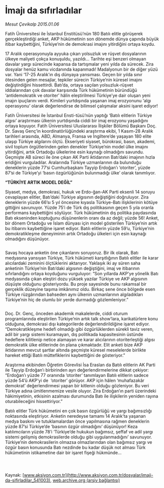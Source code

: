 # İmajı da sıfırladılar

*Mesut Çevikalp 2015.01.06*

<div class="pNewsDetailMainContent" itemprop="articleBody">
 <p>
  Fatih Üniversitesi ile İstanbul Enstitüsü’nün 180 Batılı elitle görüşerek gerçekleştirdiği anket, AKP hükümetinin son dönemde dünya çapında büyük itibar kaybettiğini, Türkiye’nin de demokrasi imajını yitirdiğini ortaya koydu.
 </p>
 <p>
  17 Aralık operasyonuyla ayyuka çıkan yolsuzluk ve rüşvet dosyalarının ülkeye maliyeti çokça konuşuldu, yazıldı… Tarihte eşi benzeri olmayan davalar yargı sürecinde kapansa da tartışmalar yeni yılda da sürecek. Zira dosyalar henüz kamu vicdanında kapanmadı! Madalyonun bir de diğer yüzü var. Yani ‘17-25 Aralık’ın dış dünyaya yansıması. Geçen bir yılda sınır ötesinden gelen mesajlar, tepkiler sürecin Türkiye’nin küresel imajını değiştirdiğini hissettirdi. Batı’da, ortaya saçılan yolsuzluk-rüşvet iddialarından çok davalar karşısında Türk hükümetinin büründüğü ‘antidemokratik ve otoriter’ hâlin eleştirilmesi Türkiye’ye dair oluşan yeni imajın ipuçlarını verdi. Kimileri yurtdışında yaşanan imaj erozyonunu ‘algı operasyonu’ olarak değerlendirse de bilimsel çalışmalar aksini işaret ediyor!
 </p>
 <p>
  Fatih Üniversitesi ile İstanbul Ensti-tüsü’nün yaptığı ‘Batılı elitlerin Türkiye algısı’ araştırması ülkenin yurtdışında ciddi bir imaj erozyonu yaşadığını ortaya koyuyor. Fatih Üniversitesi Uluslararası İlişkiler Bölümü Başkanı Doç. Dr. Savaş Genç’in koordinatörlüğündeki araştırma ekibi, 1 Kasım-28 Aralık tarihleri arasında, ABD, Almanya, Fransa ve İngiltere’de yaşayan 180 elite ulaşıp Türkiye algılarını ölçtü. Ekseriyeti siyaset, bürokrasi, basın, akademi, sivil toplum örgütlerinden gelen denekler Türkiye’nin model ülke imajını yitirdiğini, artık Ortadoğu ülkelerine esin kaynağı olmadığını savundu. Geçmişte AB süreci ile öne çıkan AK Parti iktidarının Batı’daki imajının hızla eridiğini vurguladılar. Aralarında Türkiye uzmanlarının da bulunduğu deneklerin yüzde 77’si Cumhurbaşkanı Tayyip Erdoğan’ı ‘otoriter’, yüzde 87’si de Türkiye’yi ‘basın özgürlüğünün bulunmadığı ülke’ olarak tanımlıyor.
 </p>
 <p>
  <strong>
   “TÜRKİYE ARTIK MODEL DEĞİL”
  </strong>
 </p>
 <p>
  Siyaset, medya, demokrasi, hukuk ve Erdo-ğan-AK Parti eksenli 14 soruyu cevaplayan elitler, Batı’daki Türkiye algısının değiştiğini doğruluyor. Zira deneklerin yüzde 66’sı 5 yıl öncesine kıyasla Türkiye-Batı ilişkilerinin kötüye gittiğini savunuyor. Yüzde 75’i de Türk dış politikasının geçen 5 yıla oranla performans kaybettiğini söylüyor. Türk hükümetinin dış politika paydasında Batı ekseninden koptuğunu düşünenlerin oranı da az değil; yüzde 56! Anket, bir dönem Ortadoğu ve İslam dünyası için model gösterilen Türkiye’nin artık bu itibarını kaybettiğine işaret ediyor. Batılı elitlerin yüzde 59’u, Türkiye’nin demokratikleşme deneyiminin artık Ortadoğu ülkeleri için esin kaynağı olmadığını düşünüyor.
 </p>
 <p>
  <img alt="" src="http://web.archive.org/web/20150824162239im_/http://medya.aksiyon.com.tr//aksiyon/2015/01/06/552076.jpg "/>
 </p>
 <p>
  Savaş hocaya anketin öne çıkanlarını soruyoruz. Bir ilk olarak, Batı medyasına yansıyan Türkiye, Türk hükümeti karşıtlığının Batılı elitler ile karar alıcılardaki zeminini ölçtüklerini aktarıyor. Yaklaşık iki ay süren saha anketinin Türkiye’nin Batı’daki algısının değiştiğini, imaj ve itibarının sıfırlandığını ortaya koyduğunu vurguluyor: “Son yıllarda AKP’ye yönelik Batı medyasında çıkan eleştiri dozu yüksek yazılar Türkiye ve AKP algısının düşüşte olduğunu gösteriyordu. Bu proje sayesinde bunu rakamsal bir gerçeklik düzeyine taşıma imkânımız oldu. Birkaç sene önce bölgede esen Türkiye rüzgârından bahseden aynı ülkenin uzmanlarının algıladıkları Türkiye’nin hiç de olumlu bir yerde durmadığı gözlemleniyor.”
 </p>
 <p>
  <img alt="" src="http://web.archive.org/web/20150824162239im_/http://medya.aksiyon.com.tr//aksiyon/2015/01/06/552077.jpg "/>
 </p>
 <p>
  Doç. Dr. Genç, önceden akademik makalelerde, ciddi oturum programlarında eleştirilen Türkiye’nin artık talk show’lara, karikatürlere konu olduğuna, demokrasi dışı kategorilerde değerlendirildiğine işaret ediyor. “Demokratikleşme hedefi olmadığı gibi özgürlüklerden sürekli taviz veren, adil bir yargı sistemi kuramayan, dış politikada kapasitesinin üstünde hedeflere kilitlenip netice alamayan ve karar alıcılarının otoriterleştiği algısı demokratik ülke elitlerinde ön plana çıkmaktadır. Elit anketi bize AKP iktidarının mevcut şartlar altında geçmişte küresel meselelerde birlikte hareket ettiği Batılı müttefiklerini kaybettiğini de gösteriyor.”
 </p>
 <p>
  Araştırma ekibinden Öğretim Görevlisi İsa Eraslan da Batılı elitlerin AK Parti ile Tayyip Erdoğan’ı birbirinden ayrı değerlendirmelerine dikkat çekiyor: “Erdoğan’ı yüzde 77 oranında ‘otoriter’ tanımlayan Batılı elitlerin sadece yüzde 54’ü AKP’yi de  ‘otoriter’ görüyor. AKP için hâlen ‘muhafazakâr demokrat’ değerlendirmesi yapan bir kitlenin olduğu gözleniyor. Bu veri Türkiye adına ümitlenmemize vesile oluyor. Zira Erdoğan’ın parti üzerindeki hâkimiyetinin, etkisinin azalması durumunda Batı ile ilişkilerin yeniden rayına oturabileceğini hissettiriyor.”
 </p>
 <p>
  Batılı elitler Türk hükümetini en çok basın özgürlüğü ve yargı bağımsızlığı noktasında eleştiriyor. Anketin neredeyse tamamı 14 Aralık’ta yaşanan medya baskını ve tutuklamalardan önce yapılmasına rağmen deneklerin yüzde 87’si Türkiye’de ‘basının özgür olmadığını’ düşünüyor! Keza katılımcıların yüzde 78’i ‘Türkiye’de hukukun bağımsız, şeffaf ve adil yargı sistemi gelişmiş demokrasilerde olduğu gibi uygulanmadığını’ savunuyor. Türkiye’nin demokrasilerin olmazsa olmazlarından olan bağımsız yargı ve özgür basın konusunda Batı nezdinde bu kadar düşük not alması Türk hükümetinin istikametine dair bir işaret fişeği hükmünde...
 </p>
 <p>
  <img alt="" src="http://web.archive.org/web/20150824162239im_/http://medya.aksiyon.com.tr//aksiyon/2015/01/06/552078.jpg "/>
 </p>
 <p>
  <img alt="" src="http://web.archive.org/web/20150824162239im_/http://medya.aksiyon.com.tr//aksiyon/2015/01/06/552080.jpg "/>
 </p>
 <p>
  <img alt="" src="http://web.archive.org/web/20150824162239im_/http://medya.aksiyon.com.tr//aksiyon/2015/01/06/552081.jpg "/>
 </p>
</div>


Kaynak: [www.aksiyon.com.tr](http://www.aksiyon.com.tr/dosyalar/imaji-da-sifirladilar_541003), [web.archive.org (arşiv bağlantısı)](http://web.archive.org/web/20150824162239/http://www.aksiyon.com.tr/dosyalar/imaji-da-sifirladilar_541003)
